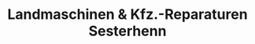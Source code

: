 ---
title: "Landmaschinen & Kfz.-Reparaturen Sesterhenn"
url: /lutzerath/landmaschinen-und-kfz-reparaturen-sesterhenn/
shop: Autowerkstatt
---